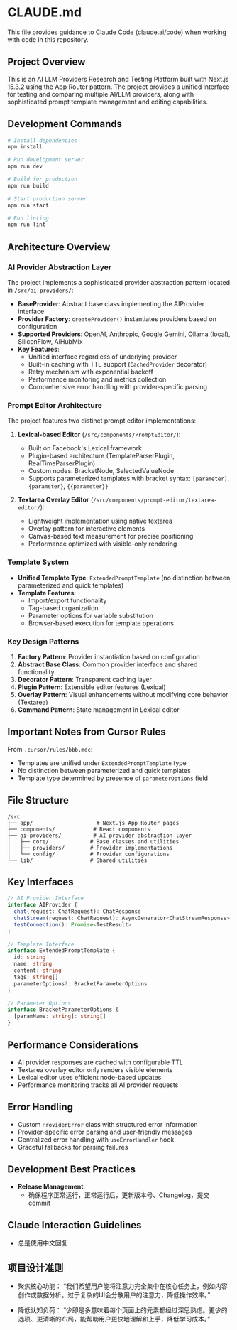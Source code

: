 # CLAUDE.md

This file provides guidance to Claude Code (claude.ai/code) when working with code in this repository.

## Project Overview

This is an AI LLM Providers Research and Testing Platform built with Next.js 15.3.2 using the App Router pattern. The project provides a unified interface for testing and comparing multiple AI/LLM providers, along with sophisticated prompt template management and editing capabilities.

## Development Commands

```bash
# Install dependencies
npm install

# Run development server
npm run dev

# Build for production
npm run build

# Start production server
npm run start

# Run linting
npm run lint
```

## Architecture Overview

### AI Provider Abstraction Layer

The project implements a sophisticated provider abstraction pattern located in `/src/ai-providers/`:

- **BaseProvider**: Abstract base class implementing the AIProvider interface
- **Provider Factory**: `createProvider()` instantiates providers based on configuration
- **Supported Providers**: OpenAI, Anthropic, Google Gemini, Ollama (local), SiliconFlow, AiHubMix
- **Key Features**:
  - Unified interface regardless of underlying provider
  - Built-in caching with TTL support (`CachedProvider` decorator)
  - Retry mechanism with exponential backoff
  - Performance monitoring and metrics collection
  - Comprehensive error handling with provider-specific parsing

### Prompt Editor Architecture

The project features two distinct prompt editor implementations:

1. **Lexical-based Editor** (`/src/components/PromptEditor/`):
   - Built on Facebook's Lexical framework
   - Plugin-based architecture (TemplateParserPlugin, RealTimeParserPlugin)
   - Custom nodes: BracketNode, SelectedValueNode
   - Supports parameterized templates with bracket syntax: `[parameter]`, `{parameter}`, `{{parameter}}`

2. **Textarea Overlay Editor** (`/src/components/prompt-editor/textarea-editor/`):
   - Lightweight implementation using native textarea
   - Overlay pattern for interactive elements
   - Canvas-based text measurement for precise positioning
   - Performance optimized with visible-only rendering

### Template System

- **Unified Template Type**: `ExtendedPromptTemplate` (no distinction between parameterized and quick templates)
- **Template Features**:
  - Import/export functionality
  - Tag-based organization
  - Parameter options for variable substitution
  - Browser-based execution for template operations

### Key Design Patterns

1. **Factory Pattern**: Provider instantiation based on configuration
2. **Abstract Base Class**: Common provider interface and shared functionality
3. **Decorator Pattern**: Transparent caching layer
4. **Plugin Pattern**: Extensible editor features (Lexical)
5. **Overlay Pattern**: Visual enhancements without modifying core behavior (Textarea)
6. **Command Pattern**: State management in Lexical editor

## Important Notes from Cursor Rules

From `.cursor/rules/bbb.mdc`:
- Templates are unified under `ExtendedPromptTemplate` type
- No distinction between parameterized and quick templates
- Template type determined by presence of `parameterOptions` field

## File Structure

```
/src
├── app/                    # Next.js App Router pages
├── components/            # React components
├── ai-providers/          # AI provider abstraction layer
│   ├── core/             # Base classes and utilities
│   ├── providers/        # Provider implementations
│   └── config/           # Provider configurations
└── lib/                  # Shared utilities
```

## Key Interfaces

```typescript
// AI Provider Interface
interface AIProvider {
  chat(request: ChatRequest): ChatResponse
  chatStream(request: ChatRequest): AsyncGenerator<ChatStreamResponse>
  testConnection(): Promise<TestResult>
}

// Template Interface
interface ExtendedPromptTemplate {
  id: string
  name: string
  content: string
  tags: string[]
  parameterOptions?: BracketParameterOptions
}

// Parameter Options
interface BracketParameterOptions {
  [paramName: string]: string[]
}
```

## Performance Considerations

- AI provider responses are cached with configurable TTL
- Textarea overlay editor only renders visible elements
- Lexical editor uses efficient node-based updates
- Performance monitoring tracks all AI provider requests

## Error Handling

- Custom `ProviderError` class with structured error information
- Provider-specific error parsing and user-friendly messages
- Centralized error handling with `useErrorHandler` hook
- Graceful fallbacks for parsing failures

## Development Best Practices

- **Release Management**:
  - 确保程序正常运行，正常运行后，更新版本号、Changelog，提交commit

## Claude Interaction Guidelines

- 总是使用中文回复

## 项目设计准则
- 聚焦核心功能： “我们希望用户能将注意力完全集中在核心任务上，例如内容创作或数据分析。过于复杂的UI会分散用户的注意力，降低操作效率。”

- 降低认知负荷： “少即是多意味着每个页面上的元素都经过深思熟虑。更少的选项、更清晰的布局，能帮助用户更快地理解和上手，降低学习成本。”